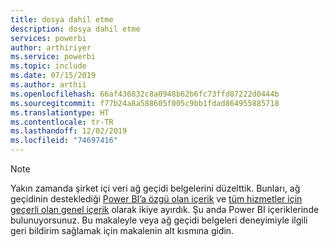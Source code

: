 ```yaml
---
title: dosya dahil etme
description: dosya dahil etme
services: powerbi
author: arthiriyer
ms.service: powerbi
ms.topic: include
ms.date: 07/15/2019
ms.author: arthii
ms.openlocfilehash: 66af436832c8a0948b62b6fc73ffd87222d0444b
ms.sourcegitcommit: f77b24a8a588605f005c9bb1fdad864955885718
ms.translationtype: HT
ms.contentlocale: tr-TR
ms.lasthandoff: 12/02/2019
ms.locfileid: "74697416"
---
```

> [!NOTE]
> Yakın zamanda şirket içi veri ağ geçidi belgelerini düzelttik. Bunları, ağ geçidinin desteklediği [Power BI’a özgü olan içerik](/power-bi/service-gateway-onprem) ve [tüm hizmetler için geçerli olan genel içerik](/data-integration/gateway/service-gateway-onprem) olarak ikiye ayırdık. Şu anda Power BI içeriklerinde bulunuyorsunuz. Bu makaleyle veya ağ geçidi belgeleri deneyimiyle ilgili geri bildirim sağlamak için makalenin alt kısmına gidin.